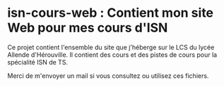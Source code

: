 # isn-cours-web : Contient mon site Web pour mes cours d'ISN

Ce projet contient l'ensemble du site que j'héberge sur le LCS du lycée Allende d'Hérouville.
Il contient des cours et des pistes de cours pour la spécialité ISN de TS.

Merci de m'envoyer un mail si vous consultez ou utilisez ces fichiers.

